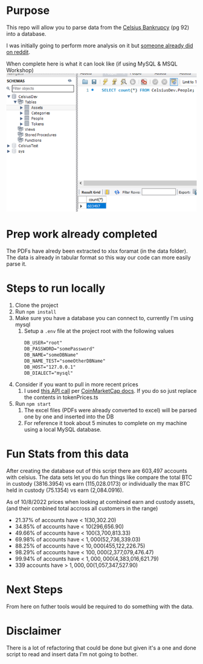 
# Purpose

This repo will allow you to parse data from the [Celsius Bankrupcy](https://cases.stretto.com/public/x191/11749/PLEADINGS/1174910062280000000017.pdf) (pg 92) into a database.

I was initially going to perform more analysis on it but [someone already did on reddit](https://www.reddit.com/r/CelsiusNetwork/comments/xz38it/some_stats_and_charts_from_the_celsius_files/).

When complete here is what it can look like (if using MySQL & MSQL Workshop)
![img](./docs/screenshot.PNG)

# Prep work already completed

The PDFs have alredy been extracted to xlsx foramat (in the data folder).  The data is already in tabular format so this way our code can more easily parse it. 

# Steps to run locally
1. Clone the project
2. Run `npm install`
3. Make sure you have a database you can connect to, currently I'm using mysql
   1. Setup a `.env` file at the project root with the following values
      ```
      DB_USER="root"
      DB_PASSWORD="somePassword"
      DB_NAME="someDBName"
      DB_NAME_TEST="someOtherDBName"
      DB_HOST="127.0.0.1"
      DB_DIALECT="mysql"
      ```
4. Consider if you want to pull in more recent prices
   1. I used [this API call](https://pro-api.coinmarketcap.com/v2/cryptocurrency/quotes/latest?symbol=1INCH,AAVE,ADA,AVAX,BADGER,BAT,BCH,BNB,BNT,BSV,BTC,BTG,BUSD,CEL,COMP,CRV,CVX,DAI,DASH,DOGE,DOT,EOS,ETC,ETH,GUSD,KNC,LINK,LPT,LTC,LUNC,MANA,MATIC,MCDAI,MKR,OMG,ORBS,PAX,PAXG,SGB,SGR,SNX,SOL,SUSHI,TAUD,TCAD,TGBP,THKD,TUSD,UMA,UNI,USDC,USDT,UST,WBTC,WDGLD,XAUT,XLM,XRP,XTZ,YFI,ZEC,ZRX,ZUSD) per [CoinMarketCap docs](https://coinmarketcap.com/api/documentation/v1/#operation/getV2CryptocurrencyQuotesLatest).  If you do so just replace the contents in tokenPrices.ts
4. Run `npm start`
   1. The excel files (PDFs were already converted to excel) will be parsed one by one and inserted into the DB
   2. For reference it took about 5 minutes to complete on my machine using a local MySQL database.

# Fun Stats from this data

After creating the database out of this script there are 603,497 accounts with celsius.  The data sets let you do fun things like compare the total BTC in custody (3816.3954) vs earn (115,028.0173) or individually the max BTC held in custody (75.1354) vs earn (2,084.0916).


As of 10/8/2022 prices when looking at combined earn and custody assets, (and their combined total accross all customers in the range)
- 21.37% of accounts have < $1 ($30,302.20)
- 34.85% of accounts have < $10 ($296,656.90)
- 49.66% of accounts have < $100 ($3,700,813.33)
- 69.98% of accounts have < $1,000 ($52,736,339.03)
- 88.25% of accounts have < $10,000 ($455,122,226.75)
- 98.29% of accounts have < $100,000 ($2,377,079,476.47)
- 99.94% of accounts have < $1,000,000 ($4,383,016,621.79)
- 339 accounts have > $1,000,00 ($1,057,347,527.90)
# Next Steps

From here on futher tools would be required to do something with the data.

# Disclaimer
There is a lot of refactoring that could be done but given it's a one and done script to read and insert data I'm not going to bother. 
